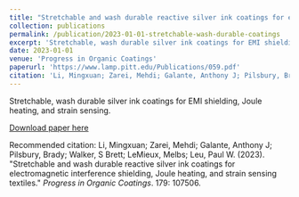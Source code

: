 ```yaml
---
title: "Stretchable and wash durable reactive silver ink coatings for electromagnetic interference shielding, Joule heating, and strain sensing textiles"
collection: publications
permalink: /publication/2023-01-01-stretchable-wash-durable-coatings
excerpt: 'Stretchable, wash durable silver ink coatings for EMI shielding, Joule heating, and strain sensing.'
date: 2023-01-01
venue: 'Progress in Organic Coatings'
paperurl: 'https://www.lamp.pitt.edu/Publications/059.pdf'
citation: 'Li, Mingxuan; Zarei, Mehdi; Galante, Anthony J; Pilsbury, Brady; Walker, S Brett; LeMieux, Melbs; Leu, Paul W. (2023). &quot;Stretchable and wash durable reactive silver ink coatings for electromagnetic interference shielding, Joule heating, and strain sensing textiles.&quot; <i>Progress in Organic Coatings</i>. 179: 107506.'
---
```

Stretchable, wash durable silver ink coatings for EMI shielding, Joule heating, and strain sensing.

[Download paper here](https://www.lamp.pitt.edu/Publications/059.pdf)

Recommended citation: Li, Mingxuan; Zarei, Mehdi; Galante, Anthony J; Pilsbury, Brady; Walker, S Brett; LeMieux, Melbs; Leu, Paul W. (2023). "Stretchable and wash durable reactive silver ink coatings for electromagnetic interference shielding, Joule heating, and strain sensing textiles." <i>Progress in Organic Coatings</i>. 179: 107506.